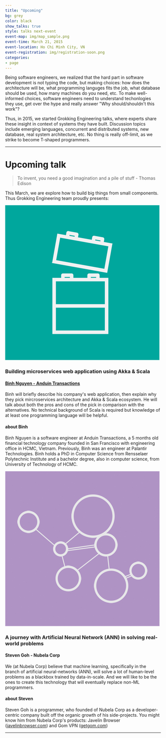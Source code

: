 ```yaml
---
title: "Upcoming"
bg: grey
color: black
show_talks: true
style: talks next-event
event-map: img/map_sample.png
event-time: March 21, 2015
event-location: Ho Chi Minh City, VN
event-registration: img/registration-soon.png
categories:
- page
---
```


Being software engineers, we realized that the hard part in software development is not typing the code, but making choices: how does the architecture will be, what programming languges fits the job, what database should be used, how many machines do you need, etc. To make well-informed choices, software engineers need to understand techonlogies they use, get over the hype and really answer "Why should/shouldn't this work"?

Thus, in 2015, we started Grokking Engineering talks, where experts share these insight in context of systems they have built. Discussion topics include emerging languages, concurrent and distributed systems, new database, real system architecture, etc. No thing is really off-limit, as we strike to become T-shaped programmers.

****

# Upcoming talk

> To invent, you need a good imagination and a pile of stuff - Thomas Edison

This March, we are explore how to build big things from small components. Thus Grokking Engineering team proudly presents:

![logo](img/talk-microservices.jpg)

### Building microservices web application using Akka & Scala

#### [Binh Nguyen - Anduin Transactions](#)

Binh will briefly describe his company's web application, then explain why they pick mircroservices architecture and Akka & Scala ecosystem.
He will talk about both the pros and cons of the pick in comparison with the alternatives. No technical background of Scala is required but knowledge of at least one programming language will be helpful.

#### about Binh

Binh Nguyen is a software engineer at Anduin Transactions, a 5 months old financial technology company founded in San Francisco with engineering office in HCMC, Vietnam. Previously, Binh was an engineer at Palantir Technologies. Binh holds a PhD in Computer Science from Rensselaer Polytechnic Institute and a bachelor degree, also in computer science, from University of Technology of HCMC.

![logo](img/talk-nna.jpg)

### A journey with Artificial Neural Network (ANN) in solving real-world problems

#### Steven Goh - Nubela Corp

We (at Nubela Corp) believe that machine learning, specifically in the branch of artificial neural-networks (ANN), will solve a lot of human-level problems as a blackbox trained by data-in-scale. And we will like to be the ones to create this technology that will eventually replace non-ML programmers.

#### about Steven

Steven Goh is a programmer, who founded of Nubela Corp as a developer-centric company built off the organic growth of his side-projects.
You might know him from Nubela Corp's products: Javelin Browser ([javelinbrowser.com](http://getgom.com/)) and Gom VPN ([getgom.com](http://getgom.com/))

*****
